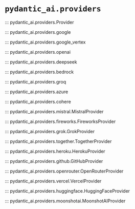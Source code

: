 # `pydantic_ai.providers`

::: pydantic_ai.providers.Provider

::: pydantic_ai.providers.google

::: pydantic_ai.providers.google_vertex

::: pydantic_ai.providers.openai

::: pydantic_ai.providers.deepseek

::: pydantic_ai.providers.bedrock

::: pydantic_ai.providers.groq

::: pydantic_ai.providers.azure

::: pydantic_ai.providers.cohere

::: pydantic_ai.providers.mistral.MistralProvider

::: pydantic_ai.providers.fireworks.FireworksProvider

::: pydantic_ai.providers.grok.GrokProvider

::: pydantic_ai.providers.together.TogetherProvider

::: pydantic_ai.providers.heroku.HerokuProvider

::: pydantic_ai.providers.github.GitHubProvider

::: pydantic_ai.providers.openrouter.OpenRouterProvider

::: pydantic_ai.providers.vercel.VercelProvider

::: pydantic_ai.providers.huggingface.HuggingFaceProvider

::: pydantic_ai.providers.moonshotai.MoonshotAIProvider
